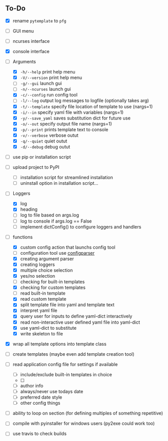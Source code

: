 To-Do
-----

- [x] rename `pytemplate` to `pfg`
- [ ] GUI menu
- [ ] ncurses interface
- [x] console interface
- [ ] Arguments
    - [x] `-h/--help`       print help menu
    - [x] `-V/--version`    print help menu
    - [ ] `-g/--gui`        launch gui
    - [ ] `-n/--ncurses`    launch gui
    - [x] `-c/--config`     run config tool 
    - [ ] `-l/--log`        output log messages to logfile (optionally takes arg)
    - [x] `-t/--template`   specify file location of template to use (nargs=1)
    - [x] `-i/--in`         specify yaml file with variables (nargs=1)
    - [x] `-y/--save_yaml`  saves substitution dict for future use
    - [x] `-o/--out`        specify output file name (nargs=1)
    - [x] `-p/--print`      prints template text to console
    - [x] `-v/--verbose`    verbose outut
    - [x] `-q/--quiet`      quiet outut
    - [x] `-d/--debug`      debug outut
- [ ] use pip or installation script
- [ ] upload project to PyPI
    - [ ] installation script for streamlined installation
    - [ ] uninstall option in installation script...
- [ ] Loggers
    - [x] log
    - [x] heading
    - [ ] log to file based on args.log
    - [ ] log to console if args.log == False
    - [ ] implement dictConfig() to configure loggers and handlers
- [ ] functions
    - [x] custom config action that launchs config tool
    - [ ] configuration tool use [configparser](https://docs.python.org/3/library/configparser.html)
    - [x] creating argument parser
    - [x] creating loggers
    - [x] multiple choice selection
    - [x] yes/no selection
    - [ ] checking for built-in templates
    - [x] checking for custom templates
    - [ ] read built-in template
    - [x] read custom template
    - [x] split template file into yaml and template text
    - [x] interpret yaml file
    - [x] query user for inputs to define yaml-dict interactively
    - [x] read non-interactive user defined yaml file into yaml-dict
    - [x] use yaml-dict to substitute
    - [x] write skeleton to file
- [x] wrap all template options into template class
- [ ] create templates (maybe even add template creation tool)
- [ ] read application config file for settings if available
    - [ ] include/exclude built-in templates in choice
    - [ ] 
    - [ ] author info
    - [ ] always/never use todays date
    - [ ] preferred date style
    - [ ] other config things
- [ ] ability to loop on section (for defining multiples of something repetitive)
- [ ] compile with pyinstaller for windows users (py2exe could work too)
- [ ] use travis to check builds

